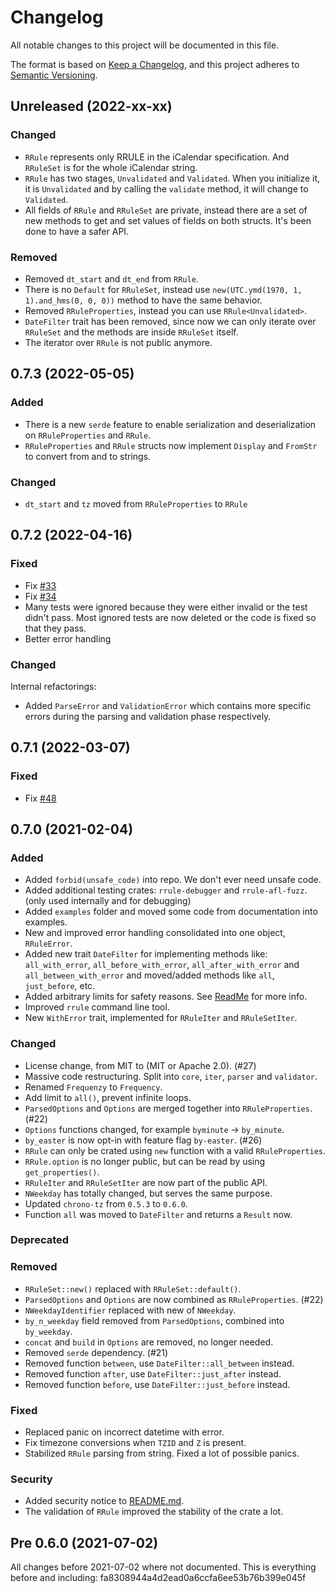 # Changelog
All notable changes to this project will be documented in this file.

The format is based on [Keep a Changelog](https://keepachangelog.com/en/1.0.0/),
and this project adheres to [Semantic Versioning](https://semver.org/spec/v2.0.0.html).

## Unreleased (2022-xx-xx)

### Changed

- `RRule` represents only RRULE in the iCalendar specification. And `RRuleSet` is for the whole iCalendar string.
- `RRule` has two stages, `Unvalidated` and `Validated`. When you initialize it, it is `Unvalidated` and by calling the `validate` method, it will change to `Validated`.
- All fields of `RRule` and `RRuleSet` are private, instead there are a set of new methods to get and set values of fields on both structs. It's been done to have a safer API.

### Removed

- Removed `dt_start` and `dt_end` from `RRule`.
- There is no `Default` for `RRuleSet`, instead use `new(UTC.ymd(1970, 1, 1).and_hms(0, 0, 0))` method to have the same behavior.
- Removed `RRuleProperties`, instead you can use `RRule<Unvalidated>`.
- `DateFilter` trait has been removed, since now we can only iterate over `RRuleSet` and the methods are inside `RRuleSet` itself.
- The iterator over `RRule` is not public anymore.

## 0.7.3 (2022-05-05)

### Added

- There is a new `serde` feature to enable serialization and deserialization on `RRuleProperties` and `RRule`.
- `RRuleProperties` and `RRule` structs now implement `Display` and `FromStr` to convert from and to strings.

### Changed

- `dt_start` and `tz` moved from `RRuleProperties` to `RRule`
 
## 0.7.2 (2022-04-16)

### Fixed

- Fix [#33](https://github.com/fmeringdal/rust-rrule/issues/33)
- Fix [#34](https://github.com/fmeringdal/rust-rrule/issues/34)
- Many tests were ignored because they were either invalid or the test didn't pass. Most ignored tests are now deleted or the code is fixed so that they pass.
- Better error handling

### Changed

Internal refactorings:

- Added `ParseError` and `ValidationError` which contains more specific errors during the parsing and validation phase respectively.

## 0.7.1 (2022-03-07)

### Fixed

- Fix [#48](https://github.com/fmeringdal/rust-rrule/issues/48)

## 0.7.0 (2021-02-04)

### Added

- Added `forbid(unsafe_code)` into repo. We don't ever need unsafe code.
- Added additional testing crates: `rrule-debugger` and `rrule-afl-fuzz`.
  (only used internally and for debugging)
- Added `examples` folder and moved some code from documentation into examples.
- New and improved error handling consolidated into one object, `RRuleError`.
- Added new trait `DateFilter` for implementing methods like:
  `all_with_error`, `all_before_with_error`, `all_after_with_error` and `all_between_with_error` and moved/added methods like `all`, `just_before`, etc.
- Added arbitrary limits for safety reasons.
  See [ReadMe](README.md#validation_limits) for more info.
- Improved `rrule` command line tool.
- New `WithError` trait, implemented for `RRuleIter` and `RRuleSetIter`.

### Changed

- License change, from MIT to (MIT or Apache 2.0). (#27)
- Massive code restructuring. Split into `core`, `iter`, `parser` and `validator`.
- Renamed `Frequenzy` to `Frequency`.
- Add limit to `all()`, prevent infinite loops.
- `ParsedOptions` and `Options` are merged together into `RRuleProperties`. (#22)
- `Options` functions changed, for example `byminute` -> `by_minute`.
- `by_easter` is now opt-in with feature flag `by-easter`. (#26)
- `RRule` can only be crated using `new` function with a valid `RRuleProperties`.
- `RRule.option` is no longer public, but can be read by using `get_properties()`.
- `RRuleIter` and `RRuleSetIter` are now part of the public API.
- `NWeekday` has totally changed, but serves the same purpose.
- Updated `chrono-tz` from `0.5.3` to `0.6.0`.
- Function `all` was moved to `DateFilter` and returns a `Result` now.

### Deprecated

### Removed

- `RRuleSet::new()` replaced with `RRuleSet::default()`.
- `ParsedOptions` and `Options` are now combined as `RRuleProperties`. (#22)
- `NWeekdayIdentifier` replaced with new of `NWeekday`.
- `by_n_weekday` field removed from `ParsedOptions`, combined into `by_weekday`.
- `concat` and `build` in `Options` are removed, no longer needed.
- Removed `serde` dependency. (#21)
- Removed function `between`, use `DateFilter::all_between` instead.
- Removed function `after`, use `DateFilter::just_after` instead.
- Removed function `before`, use `DateFilter::just_before` instead.

### Fixed

- Replaced panic on incorrect datetime with error.
- Fix timezone conversions when `TZID` and `Z` is present.
- Stabilized `RRule` parsing from string. Fixed a lot of possible panics.

### Security

- Added security notice to [README.md](README.md).
- The validation of `RRule` improved the stability of the crate a lot.

## Pre 0.6.0 (2021-07-02)

All changes before 2021-07-02 where not documented.
This is everything before and including: fa8308944a4d2ead0a6ccfa6ee53b76b399e045f
